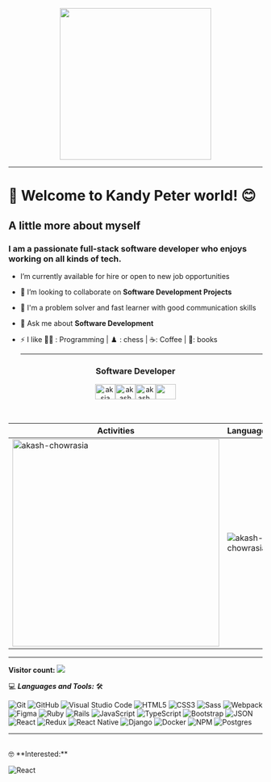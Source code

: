 <p align="center"><img src="https://avatars.githubusercontent.com/u/80612925?s=400&u=8459b3e047a439eda3a81750e22c170487d33329&v=4" height="300" width="300"/></p><hr>

# 👋 Welcome to Kandy Peter world! 😊

## A little more about myself

<h3>I am a passionate full-stack software developer who enjoys working on all kinds of tech.</h3>

- I’m currently available for hire or open to new job opportunities

- 👯 I’m looking to collaborate on **Software Development Projects**

- 🦾 I'm a problem solver and fast learner with good communication skills

- 💬 Ask me about **Software Development**

- ⚡ I like 👨‍💻 : Programming | ♟️ : chess | ☕: Coffee | 📖: books <hr>

<h3 align="center">Software Developer</h3><p align="center"><a href="https://www.linkedin.com/in/kandi-peter-a49590212/" target="blank"><img align="center" src="https://cdn.jsdelivr.net/npm/simple-icons@3.0.1/icons/linkedin.svg" alt="aksia" height="30" width="40" /></a><a href="https://www.facebook.com/kandypierre.kamuntu" target="blank"><img align="center" src="https://cdn.jsdelivr.net/npm/simple-icons@3.0.1/icons/facebook.svg" alt="akash chowrasia" height="30" width="40" /></a><a href="https://twitter.com/peter_kandy" target="blank"><img align="center" src="https://cdn.jsdelivr.net/npm/simple-icons@3.0.1/icons/twitter.svg" alt="akash_chowrasia" height="30" width="40" /></a><a href = "mailto: kandypeter03@gmail.com"><img align="center" src="https://simpleicons.org/icons/gmail.svg" height="30" width="40" /></a></p>

<p align="center">&nbsp;
 
| Activities |   Languages |
| ---------- | ----------- |
| <img align="center" src="https://github-readme-stats.vercel.app/api?username=Kandy-Peter&show_icons=true&theme=tokyonight" alt="akash-chowrasia" width="410" /> | <img align="center" src="https://github-readme-stats.vercel.app/api/top-langs?username=Kandy-Peter&show_icons=true&theme=tokyonight&layout=compact" alt="akash-chowrasia" />|
</p>

<hr>

**Visitor count:**
<img src="https://profile-counter.glitch.me/Kandy-Peter/count.svg" />


💻 ***Languages and Tools:*** 🛠️<br>

![Git](https://img.shields.io/badge/-Git-000000?style=flat&logo=git&logoColor=F05032&labelColor=ffffff)
![GitHub](https://img.shields.io/badge/-GitHub-000000?style=flat&logo=github&logoColor=000000&labelColor=ffffff)
![Visual Studio Code](https://img.shields.io/badge/-VSCode-000000?style=flat&logo=visual-studio-code&labelColor=007ACC)
![HTML5](https://img.shields.io/badge/-HTML5-000000?style=flat&logo=html5&logoColor=ffffff&labelColor=E34F26)
![CSS3](https://img.shields.io/badge/-CSS3-000000?style=flat&logo=css3&logoColor=ffffff&labelColor=1572B6) 
![Sass](https://img.shields.io/badge/-Sass-000000?style=flat&logo=sass&logoColor=ffffff&labelColor=%23CC6699)
![Webpack](https://img.shields.io/badge/-Webpack-000000?style=flat&logo=webpack)
![Figma](https://img.shields.io/badge/-Figma-000000?style=flat&logo=figma)
![Ruby](https://img.shields.io/badge/-Ruby-000000?style=flat&logo=ruby)
![Rails](https://img.shields.io/badge/-Rails-000000?style=flat&logo=rails)
![JavaScript](https://img.shields.io/badge/-JavaScript-000000?style=flat&logo=javascript)
![TypeScript](https://img.shields.io/badge/-TypeScript-000000?style=flat&logo=Typescript)
![Bootstrap](https://img.shields.io/badge/-Bootstrap-000000?style=flat&logo=bootstrap&logoColor=ffffff&labelColor=563D7C)
![JSON](https://img.shields.io/badge/-JSON-000000?style=flat&logo=JSON&logoColor=000000&labelColor=ffffff)
![React](https://img.shields.io/badge/-React-000000?style=flat&logo=react)
![Redux](https://img.shields.io/badge/-Redux-000000?style=flat&logo=redux&logoColor=764ABC&labelColor=ffffff)
![React Native](https://img.shields.io/badge/-React%20Native-000000?style=flat&logo=react&labelColor=000000)
![Django](https://img.shields.io/badge/-Django-000000?style=flat&logo=django)
![Docker](https://img.shields.io/badge/-Docker-000000?style=flat&logo=docker&logoColor=764ABC&labelColor=ffffff)
![NPM](https://img.shields.io/badge/-npm-000000?style=flat&logo=npm&labelColor=ffffff)
![Postgres](https://img.shields.io/badge/-Postgres-000000?style=flat&logo=postgres&labelColor=ffffff)

<hr>
<br>
🤓 **Interested:** <br>

![React](https://img.shields.io/badge/-React-000000?style=flat&logo=react)
